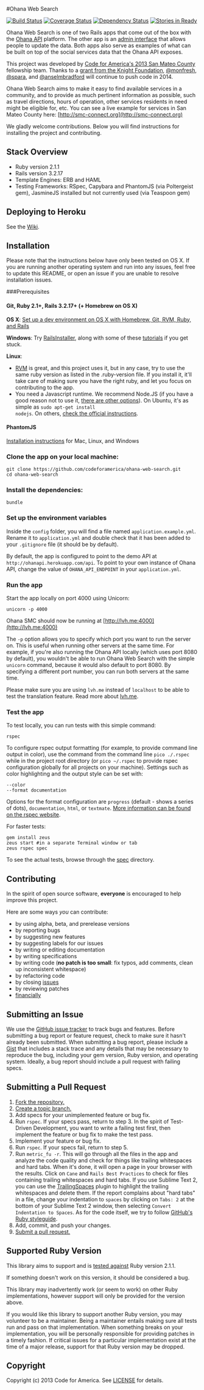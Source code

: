 #Ohana Web Search

[![Build Status](https://travis-ci.org/codeforamerica/ohana-web-search.png?branch=master)](https://travis-ci.org/codeforamerica/ohana-web-search) [![Coverage Status](https://coveralls.io/repos/codeforamerica/ohana-web-search/badge.png?branch=master)](https://coveralls.io/r/codeforamerica/ohana-web-search) [![Dependency Status](https://gemnasium.com/codeforamerica/ohana-web-search.png)](https://gemnasium.com/codeforamerica/ohana-web-search)
[![Stories in Ready](https://badge.waffle.io/codeforamerica/ohana-web-search.png?label=ready)](https://waffle.io/codeforamerica/ohana-web-search)

Ohana Web Search is one of two Rails apps that come out of the box with the [Ohana API](https://github.com/codeforamerica/ohana-api) platform. The other app is an [admin interface](https://github.com/codeforamerica/ohana-api-admin) that allows people to update the data. Both apps also serve as examples of what can be built on top of the social services data that the Ohana API exposes.

This project was developed by [Code for America's 2013 San Mateo County](http://codeforamerica.org/2013-partners/san-mateo-county/) fellowship team. Thanks to a [grant from the Knight Foundation](http://www.knightfoundation.org/grants/201447979/), [@monfresh](https://github.com/monfresh), [@spara](https://github.com/spara), and [@anselmbradford](https://github.com/anselmbradford) will continue to push code in 2014.

Ohana Web Search aims to make it easy to find available services in a community, and to provide as much pertinent information as possible, such as travel directions, hours of operation, other services residents in need might be eligible for, etc.
You can see a live example for services in San Mateo County here: [http://smc-connect.org](http://smc-connect.org)

We gladly welcome contributions. Below you will find instructions for installing the project and contributing.

## Stack Overview

* Ruby version 2.1.1
* Rails version 3.2.17
* Template Engines: ERB and HAML
* Testing Frameworks: RSpec, Capybara and PhantomJS (via Poltergeist gem), JasmineJS installed but not currently used (via Teaspoon gem)

## Deploying to Heroku
See the [Wiki](https://github.com/codeforamerica/ohana-web-search/wiki/How-to-deploy-Ohana-Web-Search-to-your-Heroku-account).

## Installation
Please note that the instructions below have only been tested on OS X. If you are running another operating system and run into any issues, feel free to update this README, or open an issue if you are unable to resolve installation issues.

###Prerequisites

#### Git, Ruby 2.1+, Rails 3.2.17+ (+ Homebrew on OS X)
**OS X**: [Set up a dev environment on OS X with Homebrew, Git, RVM, Ruby, and Rails](http://www.moncefbelyamani.com/how-to-install-xcode-homebrew-git-rvm-ruby-on-mac/)

**Windows**: Try [RailsInstaller](http://railsinstaller.org), along with some of these [tutorials](https://www.google.com/search?q=install+rails+on+windows) if you get stuck.

**Linux**:

* [RVM](http://rvm.io) is great, and this project uses it, but in any case, try to use the same ruby version as listed in the .ruby-version file. If you install it, it'll take care of making sure you have the right ruby, and let you focus on contributing to the app.
* You need a Javascript runtime. We recommend Node.JS (if you have a good reason not to use it, [there are other options](https://github.com/sstephenson/execjs)). On Ubuntu, it's as simple as <code>sudo apt-get install nodejs</code>. On others, [check the official instructions](https://github.com/joyent/node/wiki/Installing-Node.js-via-package-manager).

#### PhantomJS
[Installation instructions](https://github.com/jonleighton/poltergeist#installing-phantomjs) for Mac, Linux, and Windows

### Clone the app on your local machine:

    git clone https://github.com/codeforamerica/ohana-web-search.git
    cd ohana-web-search

### Install the dependencies:

    bundle

### Set up the environment variables
Inside the `config` folder, you will find a file named `application.example.yml`. Rename it to `application.yml` and double check that it has been added to your `.gitignore` file (it should be by default).

By default, the app is configured to point to the demo API at `http://ohanapi.herokuapp.com/api`. To point to your own instance of Ohana API, change the value of `OHANA_API_ENDPOINT` in your `application.yml`.

### Run the app
Start the app locally on port 4000 using Unicorn:

    unicorn -p 4000

Ohana SMC should now be running at [http://lvh.me:4000](http://lvh.me:4000)

The `-p` option allows you to specify which port you want to run the server on. This is useful when running other servers at the same time. For example, if you're also running the Ohana API locally (which uses port 8080 by default), you wouldn't be able to run Ohana Web Search with the simple `unicorn` command, because it would also default to port 8080. By specifying a different port number, you can run both servers at the same time.

Please make sure you are using `lvh.me` instead of `localhost` to be able to test the translation feature. Read more about [lvh.me](http://matthewhutchinson.net/2011/1/10/configuring-subdomains-in-development-with-lvhme).

### Test the app
To test locally, you can run tests with this simple command:

    rspec

To configure rspec output formatting (for example, to provide command line output in color), use the command from the command line `pico ./.rspec` while in the project root directory (or `pico ~/.rspec` to provide rspec configuration globally for all projects on your machine). Settings such as color highlighting and the output style can be set with:

    --color
    --format documentation

Options for the format configuration are `progress` (default - shows a series of dots), `documentation`, `html`, or `textmate`. [More information can be found on the rspec website](https://www.relishapp.com/rspec/rspec-core/v/2-0/docs/configuration/read-command-line-configuration-options-from-files).

For faster tests:

    gem install zeus
    zeus start #in a separate Terminal window or tab
    zeus rspec spec

To see the actual tests, browse through the [spec](https://github.com/codeforamerica/ohana-web-search/tree/master/spec) directory.

## Contributing
In the spirit of open source software, **everyone** is encouraged to help improve this project.

Here are some ways *you* can contribute:

* by using alpha, beta, and prerelease versions
* by reporting bugs
* by suggesting new features
* by suggesting labels for our issues
* by writing or editing documentation
* by writing specifications
* by writing code (**no patch is too small**: fix typos, add comments, clean up
  inconsistent whitespace)
* by refactoring code
* by closing [issues](https://github.com/codeforamerica/ohana-web-search/issues)
* by reviewing patches
* [financially](https://secure.codeforamerica.org/page/contribute)

## Submitting an Issue
We use the [GitHub issue tracker](https://github.com/codeforamerica/ohana-web-search/issues) to track bugs and features. Before submitting a bug report or feature request, check to make sure it hasn't already been submitted. When submitting a bug report, please include a [Gist](https://gist.github.com/) that includes a stack trace and any details that may be necessary to reproduce the bug, including your gem version, Ruby version, and operating system. Ideally, a bug report should include a pull request with failing specs.

## Submitting a Pull Request
1. [Fork the repository.][fork]
2. [Create a topic branch.][branch]
3. Add specs for your unimplemented feature or bug fix.
4. Run `rspec`. If your specs pass, return to step 3. In the spirit of Test-Driven Development, you want to write a failing test first, then implement the feature or bug fix to make the test pass.
5. Implement your feature or bug fix.
6. Run `rspec`. If your specs fail, return to step 5.
7. Run `metric_fu -r`. This will go through all the files in the app and analyze the code quality and check for things like trailing whitespaces and hard tabs. When it's done, it will open a page in your browser with the results. Click on `Cane` and `Rails Best Practices` to check for files containing trailing whitespaces and hard tabs. If you use Sublime Text 2, you can use the [TrailingSpaces](https://github.com/SublimeText/TrailingSpaces) plugin to highlight the trailing whitespaces and delete them. If the report complains about "hard tabs" in a file, change your indentation to `spaces` by clicking on `Tabs: 2` at the bottom of your Sublime Text 2 window, then selecting `Convert Indentation to Spaces`. As for the code itself, we try to follow [GitHub's Ruby styleguide](https://github.com/styleguide/ruby).
8. Add, commit, and push your changes.
9. [Submit a pull request.][pr]

[fork]: http://help.github.com/fork-a-repo/
[branch]: http://learn.github.com/p/branching.html
[pr]: http://help.github.com/send-pull-requests/

## Supported Ruby Version
This library aims to support and is [tested against](http://travis-ci.org/codeforamerica/ohana-web-search) Ruby version 2.1.1.

If something doesn't work on this version, it should be considered a bug.

This library may inadvertently work (or seem to work) on other Ruby implementations, however support will only be provided for the version above.

If you would like this library to support another Ruby version, you may volunteer to be a maintainer. Being a maintainer entails making sure all tests run and pass on that implementation. When something breaks on your implementation, you will be personally responsible for providing patches in a timely fashion. If critical issues for a particular implementation exist at the time of a major release, support for that Ruby version may be dropped.

## Copyright
Copyright (c) 2013 Code for America. See [LICENSE](https://github.com/codeforamerica/ohana-web-search/blob/master/LICENSE.md) for details.
